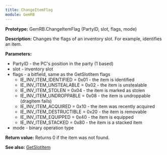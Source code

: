 ```yaml
---
title: ChangeItemFlag
module: GemRB
---
```


**Prototype:** GemRB.ChangeItemFlag (PartyID, slot, flags, mode)

**Description:** Changes the flags of an inventory slot. For example, 
identifies an item.

**Parameters:**
  * PartyID - the PC's position in the party (1 based)
  * slot    - inventory slot
  * flags   - a bitfield, same as the GetSlotItem flags
    * IE_INV_ITEM_IDENTIFIED    = 0x01 - the item is identified
    * IE_INV_ITEM_UNSTEALABLE   = 0x02 - the item is unstealable
    * IE_INV_ITEM_STOLEN        = 0x04 - the item is marked as stolen
    * IE_INV_ITEM_UNDROPPABLE   = 0x08 - the item is undroppable (dragitem fails)
    * IE_INV_ITEM_ACQUIRED      = 0x10 - the item was recently acquired
    * IE_INV_ITEM_DESTRUCTIBLE  = 0x20 - the item is removable
    * IE_INV_ITEM_EQUIPPED      = 0x40 - the item is equipped
    * IE_INV_ITEM_STACKED       = 0x80 - the item is a stacked item
  * mode    - binary operation type

**Return value:** Returns 0 if the item was not found.

**See also:** [GetSlotItem](GetSlotItem.md)
